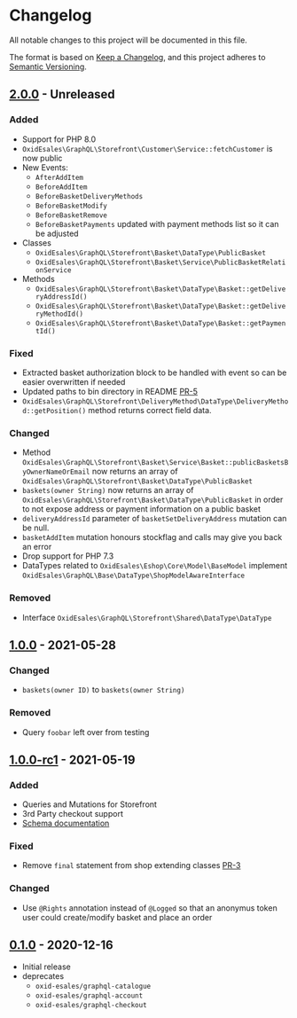 # Changelog
All notable changes to this project will be documented in this file.

The format is based on [Keep a Changelog](https://keepachangelog.com/en/1.0.0/),
and this project adheres to [Semantic Versioning](https://semver.org/spec/v2.0.0.html).

## [2.0.0] - Unreleased

### Added
- Support for PHP 8.0
- ``OxidEsales\GraphQL\Storefront\Customer\Service::fetchCustomer`` is now public
- New Events:
  - ``AfterAddItem``
  - ``BeforeAddItem``
  - ``BeforeBasketDeliveryMethods``
  - ``BeforeBasketModify``
  - ``BeforeBasketRemove``
  - ``BeforeBasketPayments`` updated with payment methods list so it can be adjusted
- Classes
  - `OxidEsales\GraphQL\Storefront\Basket\DataType\PublicBasket`
  - `OxidEsales\GraphQL\Storefront\Basket\Service\PublicBasketRelationService`
- Methods
  - `OxidEsales\GraphQL\Storefront\Basket\DataType\Basket::getDeliveryAddressId()`
  - `OxidEsales\GraphQL\Storefront\Basket\DataType\Basket::getDeliveryMethodId()`
  - `OxidEsales\GraphQL\Storefront\Basket\DataType\Basket::getPaymentId()`

### Fixed
- Extracted basket authorization block to be handled with event so can be easier overwritten if needed
- Updated paths to bin directory in README [PR-5](https://github.com/OXID-eSales/graphql-storefront-module/pull/5)
- `OxidEsales\GraphQL\Storefront\DeliveryMethod\DataType\DeliveryMethod::getPosition()` method returns correct field data.

### Changed
- Method `OxidEsales\GraphQL\Storefront\Basket\Service\Basket::publicBasketsByOwnerNameOrEmail` now returns an array of `OxidEsales\GraphQL\Storefront\Basket\DataType\PublicBasket`
- `baskets(owner String)` now returns an array of `OxidEsales\GraphQL\Storefront\Basket\DataType\PublicBasket` in order to not expose address or payment information on a public basket
- `deliveryAddressId` parameter of `basketSetDeliveryAddress` mutation can be null.
- `basketAddItem` mutation honours stockflag and calls may give you back an error
- Drop support for PHP 7.3
- DataTypes related to `OxidEsales\Eshop\Core\Model\BaseModel` implement `OxidEsales\GraphQL\Base\DataType\ShopModelAwareInterface`

### Removed
- Interface `OxidEsales\GraphQL\Storefront\Shared\DataType\DataType`

## [1.0.0] - 2021-05-28

### Changed

- `baskets(owner ID)` to `baskets(owner String)`

### Removed

- Query `foobar` left over from testing

## [1.0.0-rc1] - 2021-05-19

### Added
- Queries and Mutations for Storefront
- 3rd Party checkout support
- [Schema documentation](https://oxid-esales.github.io/graphql-storefront-module)

### Fixed
- Remove ``final`` statement from shop extending classes [PR-3](https://github.com/OXID-eSales/graphql-storefront-module/pull/3)

### Changed
- Use `@Rights` annotation instead of `@Logged` so that an anonymus token user could create/modify basket and place an order

## [0.1.0] - 2020-12-16

- Initial release
- deprecates
    - `oxid-esales/graphql-catalogue`
    - `oxid-esales/graphql-account`
    - `oxid-esales/graphql-checkout`

[2.0.0]: https://github.com/OXID-eSales/graphql-storefront-module/compare/b-6.x...master
[1.1.0]: https://github.com/OXID-eSales/graphql-storefront-module/compare/v1.0.0...b-6.x
[1.0.0]: https://github.com/OXID-eSales/graphql-storefront-module/compare/v1.0.0-rc1...v1.0.0
[1.0.0-rc1]: https://github.com/OXID-eSales/graphql-storefront-module/compare/v0.1.0...v1.0.0-rc1
[0.1.0]: https://github.com/OXID-eSales/graphql-storefront-module/releases/tag/v0.1.0
